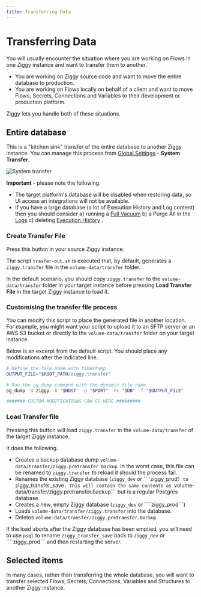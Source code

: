 ```yaml
---
title: Transferring Data
---
```


# Transferring Data

You will usually encounter the situation where you are working on Flows in one Ziggy instance and want to transfer them to another.

- You are working on Ziggy source code and want to move the entire database to production.
- You are working on Flows locally on behalf of a client and want to move Flows, Secrets, Connections and Variables to their development or production platform.

Ziggy lets you handle both of these situations.

## Entire database
This is a "kitchen sink" transfer of the entire database to another Ziggy instance. You can manage this process from [Global Settings](Global-Settings.md#housekeeping) - **System Transfer**.

![System transfer](/img/global-settings/gsettings-housekeeping.png)

**Important** - please note the following.

- The target platform's database will be disabled when restoring data, so UI access an integrations will not be available.
- If you have a large database (a lot of Execution History and Log content) then you should consider a) running a [Full Vacuum](Global-Settings.md#housekeeping) b) a Purge All in the [Logs](Global-Settings.md#) c) deleting [Execution History](/user-guide/editor/Execution-history) .

### Create Transfer File
Press this button in your source Ziggy instance. 

The script ```trasfer-out.sh``` is executed that, by default, generates a ```ziggy.transfer``` file in the ```volume-data/transfer``` folder.

In the default scenario, you should copy ```ziggy.transfer``` to the ```volume-data/transfer``` folder in your target instance before pressing **Load Transfer File** in the target Ziggy instance to load it.

### Customising the transfer file process
You can modify this script to place the generated file in another location. For example, you might want your script to upload it to an SFTP server or an AWS S3 bucket or directly to the ```volume-data/transfer``` folder on your target instance.

Below is an excerpt from the default script. You should place any modifications after the indicated line.

```bash
# Define the file name with timestamp
OUTPUT_FILE="$ROOT_PATH/ziggy.transfer"

# Run the pg_dump command with the dynamic file name
pg_dump -U ziggy -h "$HOST" -p "$PORT" -Fc "$DB" -f "$OUTPUT_FILE"

####### CUSTOM MODIFICATIONS CAN GO HERE #########
```

### Load Transfer file
Pressing this button will load ```ziggy.transfer``` in the ```volume-data/transfer``` of the target Ziggy instance.

It does the following.

- Creates a backup database dump ```volume-data/transfer/ziggy.pretransfer.backup```. In the worst case, this file can be renamed to ```ziggy.transfer``` to reload it should the process fail.
- Renames the existing Ziggy database (```ziggy_dev``` or ````ziggy_prod```) to ```ziggy_transfer_save```. This will contain the same contents as ```volume-data/transfer/ziggy.pretransfer.backup``` but is a regular Postgres database.
- Creates a new, empty Ziggy database (```ziggy_dev``` or ````ziggy_prod```) 
- Loads ```volume-data/transfer/ziggy.transfer``` into the database.
- Deletes ```volume-data/transfer/ziggy.pretransfer.backup```

If the load aborts after the Ziggy database has been emptied, you will need to use ```psql``` to rename ```ziggy_transfer_save``` back to ```ziggy_dev``` or ````ziggy_prod``` and then restarting the server.

## Selected items
In many cases, rather than transferring the whole database, you will want to transfer selected Flows, Secrets, Connections, Variables and Structures to another Ziggy instance.

